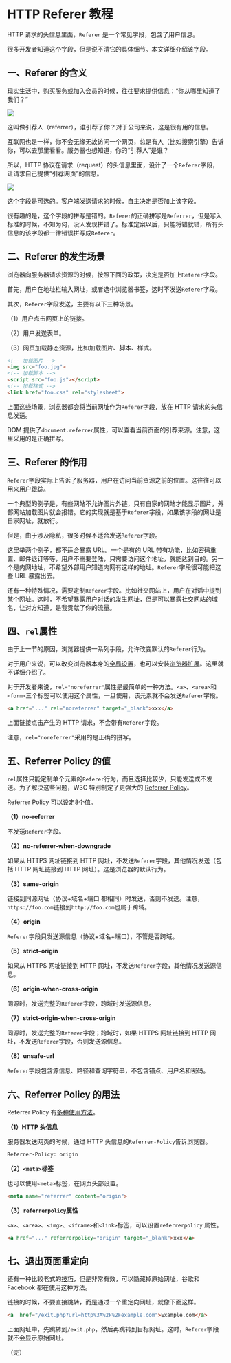 # HTTP Referer 教程

HTTP 请求的头信息里面，`Referer` 是一个常见字段，包含了用户信息。

很多开发者知道这个字段，但是说不清它的具体细节。本文详细介绍该字段。

## 一、Referer 的含义

现实生活中，购买服务或加入会员的时候，往往要求提供信息：“你从哪里知道了我们？”

![](https://www.wangbase.com/blogimg/asset/201906/bg2019060401.jpg)

这叫做引荐人（referrer），谁引荐了你？对于公司来说，这是很有用的信息。

互联网也是一样，你不会无缘无故访问一个网页，总是有人（比如搜索引擎）告诉你，可以去那里看看。服务器也想知道，你的“引荐人”是谁？

所以，HTTP 协议在请求（request）的头信息里面，设计了一个`Referer`字段，让请求自己提供“引荐网页”的信息。

![](https://www.wangbase.com/blogimg/asset/201906/bg2019060402.jpg)

这个字段是可选的。客户端发送请求的时候，自主决定是否加上该字段。

很有趣的是，这个字段的拼写是错的。`Referer`的正确拼写是`Referrer`，但是写入标准的时候，不知为何，没人发现拼错了。标准定案以后，只能将错就错，所有头信息的该字段都一律错误拼写成`Referer`。

## 二、Referer 的发生场景

浏览器向服务器请求资源的时候，按照下面的政策，决定是否加上`Referer`字段。

首先，用户在地址栏输入网址，或者选中浏览器书签，这时不发送`Referer`字段。

其次，`Referer`字段发送，主要有以下三种场景。

（1）用户点击网页上的链接。

（2）用户发送表单。

（3）网页加载静态资源，比如加载图片、脚本、样式。

```html
<!-- 加载图片 -->
<img src="foo.jpg">
<!-- 加载脚本 -->
<script src="foo.js"></script>
<!-- 加载样式 -->
<link href="foo.css" rel="stylesheet">
```

上面这些场景，浏览器都会将当前网址作为`Referer`字段，放在 HTTP 请求的头信息发送。

DOM 提供了`document.referrer`属性，可以查看当前页面的引荐来源。注意，这里采用的是正确拼写。

## 三、Referer 的作用

`Referer`字段实际上告诉了服务器，用户在访问当前资源之前的位置。这往往可以用来用户跟踪。

一个典型的例子是，有些网站不允许图片外链，只有自家的网站才能显示图片，外部网站加载图片就会报错。它的实现就是基于`Referer`字段，如果该字段的网址是自家网址，就放行。

但是，由于涉及隐私，很多时候不适合发送`Referer`字段。

这里举两个例子，都不适合暴露 URL。一个是有的 URL 带有功能，比如密码重置、邮件退订等等，用户不需要登陆，只需要访问这个地址，就能达到目的。另一个是内网地址，不希望外部用户知道内网有这样的地址。`Referer`字段很可能把这些 URL 暴露出去。

还有一种特殊情况，需要定制`Referer`字段。比如社交网站上，用户在对话中提到某个网址。这时，不希望暴露用户对话的发生网址，但是可以暴露社交网站的域名，让对方知道，是我贡献了你的流量。

## 四、`rel`属性

由于上一节的原因，浏览器提供一系列手段，允许改变默认的`Referer`行为。

对于用户来说，可以改变浏览器本身的[全局设置](http://kb.mozillazine.org/Network.http.sendRefererHeader)，也可以安装[浏览器扩展](https://browsernative.com/http-referer-control-chrome/)。这里就不详细介绍了。

对于开发者来说，`rel="noreferrer"`属性是最简单的一种方法。`<a>`、`<area>`和`<form>`三个标签可以使用这个属性，一旦使用，该元素就不会发送`Referer`字段。

```html
<a href="..." rel="noreferrer" target="_blank">xxx</a>
```

上面链接点击产生的 HTTP 请求，不会带有`Referer`字段。

注意，`rel="noreferrer"`采用的是正确的拼写。

## 五、Referrer Policy 的值

`rel`属性只能定制单个元素的`Referer`行为，而且选择比较少，只能发送或不发送。为了解决这些问题，W3C 特别制定了更强大的 [Referrer Policy](https://w3c.github.io/webappsec-referrer-policy/)。

Referrer Policy 可以设定8个值。

**（1）no-referrer**

不发送`Referer`字段。

**（2）no-referrer-when-downgrade**

如果从 HTTPS 网址链接到 HTTP 网址，不发送`Referer`字段，其他情况发送（包括 HTTP 网址链接到 HTTP 网址）。这是浏览器的默认行为。

**（3）same-origin**

链接到同源网址（协议+域名+端口 都相同）时发送，否则不发送。注意，`https://foo.com`链接到`http://foo.com`也属于跨域。

**（4）origin**

`Referer`字段只发送源信息（协议+域名+端口），不管是否跨域。

**（5）strict-origin**

如果从 HTTPS 网址链接到 HTTP 网址，不发送`Referer`字段，其他情况发送源信息。

**（6）origin-when-cross-origin**

同源时，发送完整的`Referer`字段，跨域时发送源信息。

**（7）strict-origin-when-cross-origin**

同源时，发送完整的`Referer`字段；跨域时，如果 HTTPS 网址链接到 HTTP 网址，不发送`Referer`字段，否则发送源信息。

**（8）unsafe-url**

`Referer`字段包含源信息、路径和查询字符串，不包含锚点、用户名和密码。

## 六、Referrer Policy 的用法

Referrer Policy 有[多种使用方法](https://w3c.github.io/webappsec-referrer-policy/#referrer-policy-delivery)。

**（1）HTTP 头信息**

服务器发送网页的时候，通过 HTTP 头信息的`Referrer-Policy`告诉浏览器。

```html
Referrer-Policy: origin
```

**（2）`<meta>`标签**

也可以使用`<meta>`标签，在网页头部设置。

```html
<meta name="referrer" content="origin">
```

**（3）`referrerpolicy`属性**

 `<a>`、`<area>`、`<img>`、`<iframe>`和`<link>`标签，可以设置`referrerpolicy` 属性。
 
```html
<a href="..." referrerpolicy="origin" target="_blank">xxx</a>
```

## 七、退出页面重定向

还有一种比较老式的[技巧](https://geekthis.net/post/hide-http-referer-headers/#exit-page-redirect)，但是非常有效，可以隐藏掉原始网址，谷歌和 Facebook 都在使用这种方法。

链接的时候，不要直接跳转，而是通过一个重定向网址，就像下面这样。

```html
<a  href="/exit.php?url=http%3A%2F%2Fexample.com">Example.com</a>
```

上面网址中，先跳转到`/exit.php`，然后再跳转到目标网址。这时，`Referer`字段就不会显示原始网址。

（完）
